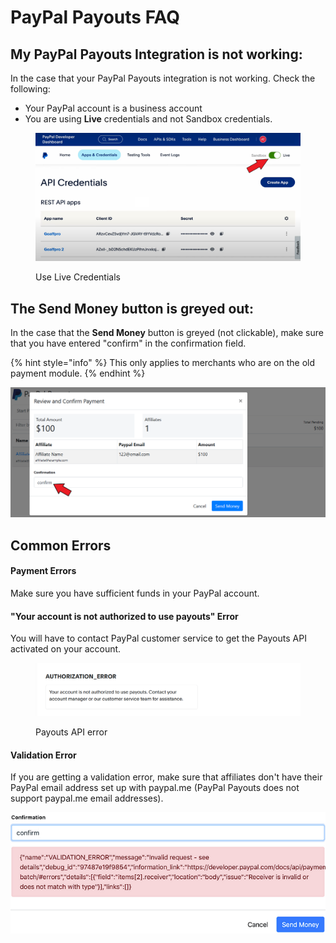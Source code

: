 # PayPal Payouts FAQ

## My PayPal Payouts Integration is not working:

In the case that your PayPal Payouts integration is not working. Check the following:

* Your PayPal account is a business account&#x20;
* You are using **Live** credentials and not Sandbox credentials.

<figure><img src="../../.gitbook/assets/Screenshot 2024-01-15 1340356.png" alt=""><figcaption><p>Use Live Credentials</p></figcaption></figure>

## The Send Money button is greyed out:

In the case that the **Send Money** button is greyed (not clickable), make sure that you have entered "confirm" in the confirmation field.

{% hint style="info" %}
This only applies to merchants who are on the old payment module.&#x20;
{% endhint %}

![Type "confirm" in the confirmation field](<../../.gitbook/assets/Screenshot 2020-10-05 220705.png>)

## Common Errors

#### Payment Errors

Make sure you have sufficient funds in your PayPal account.

#### "Your account is not authorized to use payouts" Error

You will have to contact PayPal customer service to get the Payouts API activated on your account.

<figure><img src="../../.gitbook/assets/image (3396).png" alt=""><figcaption><p>Payouts API error</p></figcaption></figure>

#### Validation Error

If you are getting a validation error, make sure that affiliates don't have their PayPal email address set up with paypal.me (PayPal Payouts does not support paypal.me email addresses).

![](<../../.gitbook/assets/Annotation 2020-08-19 221118 (2).png>)
